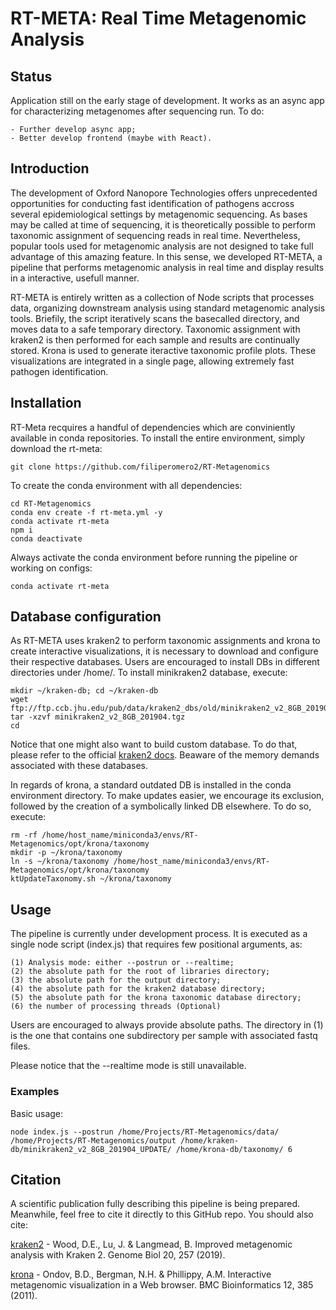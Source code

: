 # RT-META: Real Time Metagenomic Analysis

## Status
Application still on the early stage of development. It works as an async app for characterizing metagenomes after sequencing run. To do:

    - Further develop async app;
    - Better develop frontend (maybe with React).

## Introduction
The development of Oxford Nanopore Technologies offers unprecedented opportunities for conducting fast identification of pathogens accross several epidemiological settings by metagenomic sequencing. As bases may be called at time of sequencing, it is theoretically possible to perform taxonomic assignment of sequencing reads in real time. Nevertheless, popular tools used for metagenomic analysis are not designed to take full advantage of this amazing feature. In this sense, we developed RT-META, a pipeline that performs metagenomic analysis in real time and display results in a interactive, usefull manner. 

RT-META is entirely written as a collection of Node scripts that processes data, organizing downstream analysis using standard metagenomic analysis tools. Briefily, the script iteratively scans the basecalled directory, and moves data to a safe temporary directory. Taxonomic assignment with kraken2 is then performed for each sample and results are continually stored. Krona is used to generate iteractive taxonomic profile plots. These visualizations are integrated in a single page, allowing extremely fast pathogen identification. 

## Installation
RT-Meta recquires a handful of dependencies which are conviniently available in conda repositories. To install the entire environment, simply download the rt-meta:

    git clone https://github.com/filiperomero2/RT-Metagenomics
    
To create the conda environment with all dependencies:

    cd RT-Metagenomics    
    conda env create -f rt-meta.yml -y
    conda activate rt-meta
    npm i
    conda deactivate

Always activate the conda environment before running the pipeline or working on configs:

    conda activate rt-meta

## Database configuration

As RT-META uses kraken2 to perform taxonomic assignments and krona to create interactive visualizations, it is necessary to download and configure their respective databases. Users are encouraged to install DBs in different directories under /home/. To install minikraken2 database, execute:

    mkdir ~/kraken-db; cd ~/kraken-db
    wget ftp://ftp.ccb.jhu.edu/pub/data/kraken2_dbs/old/minikraken2_v2_8GB_201904.tgz
    tar -xzvf minikraken2_v2_8GB_201904.tgz
    cd

Notice that one might also want to build custom database. To do that, please refer to the official <a href="https://github.com/DerrickWood/kraken2/wiki/Manual">kraken2 docs</a>. Beaware of the memory demands associated with these databases. 

In regards of krona, a standard outdated DB is installed in the conda environment directory. To make updates easier, we encourage its exclusion, followed by the creation of a symbolically linked DB elsewhere. To do so, execute:

    rm -rf /home/host_name/miniconda3/envs/RT-Metagenomics/opt/krona/taxonomy
    mkdir -p ~/krona/taxonomy
    ln -s ~/krona/taxonomy /home/host_name/miniconda3/envs/RT-Metagenomics/opt/krona/taxonomy
    ktUpdateTaxonomy.sh ~/krona/taxonomy

## Usage
The pipeline is currently under development process. It is executed as a single node script (index.js) that requires few positional arguments, as:

    (1) Analysis mode: either --postrun or --realtime;
    (2) the absolute path for the root of libraries directory;
    (3) the absolute path for the output directory;
    (4) the absolute path for the kraken2 database directory;
    (5) the absolute path for the krona taxonomic database directory;
    (6) the number of processing threads (Optional)

Users are encouraged to always provide absolute paths. The directory in (1) is the one that contains one subdirectory per sample with associated fastq files.

Please notice that the --realtime mode is still unavailable. 

### Examples

Basic usage:

    node index.js --postrun /home/Projects/RT-Metagenomics/data/ /home/Projects/RT-Metagenomics/output /home/kraken-db/minikraken2_v2_8GB_201904_UPDATE/ /home/krona-db/taxonomy/ 6

## Citation

A scientific publication fully describing this pipeline is being prepared. Meanwhile, feel free to cite it directly to this GitHub repo. You should also cite:

<a href="https://doi.org/10.1186/s13059-019-1891-0">kraken2</a> - Wood, D.E., Lu, J. & Langmead, B. Improved metagenomic analysis with Kraken 2. Genome Biol 20, 257 (2019). 

<a href="https://doi.org/10.1186/1471-2105-12-385">krona</a> - Ondov, B.D., Bergman, N.H. & Phillippy, A.M. Interactive metagenomic visualization in a Web browser. BMC Bioinformatics 12, 385 (2011). 